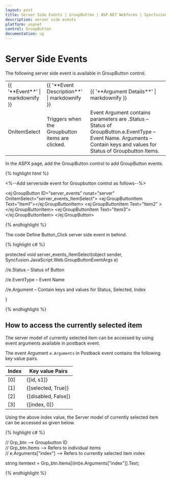 ```yaml
---
layout: post
title: Server Side Events | GroupButton | ASP.NET Webforms | Syncfusion
description: server side events
platform: aspnet
control: GroupButton
documentation: ug
---
```


# Server Side Events

The following server side event is available in GroupButton control.

<table>
<tr>
<td>
{{ '**Event**' | markdownify }}</td><td>
{{ '**Event Description**' | markdownify }}</td><td>
{{ '**Argument Details**' | markdownify }}</td></tr>
<tr>
<td>
OnItemSelect</td><td>
Triggers when the Groupbutton items are clicked. </td><td>
Event Argument contains parameters are .Status – Status of GroupButton.e.EventType – Event Name. Arguments – Contain keys and values for Status of Groupbutton Items.</td></tr>
</table>
In the ASPX page, add the GroupButton control to add GroupButton events.

{% highlight html %}

<%--Add serverside event for Groupbutton control as follows--%>

<ej:GroupButton ID="server_events" runat="server" OnItemSelect="server_events_ItemSelect">
<Items>
<ej:GroupButtonItem Text="Item1"></ej:GroupButtonItem>
<ej:GroupButtonItem Text="Item2" ></ej:GroupButtonItem>
<ej:GroupButtonItem Text="Item3"></ej:GroupButtonItem>
</Items>
</ej:GroupButton>

{% endhighlight %}

The code Define Button_Click server side event in behind.

{% highlight c# %}

protected void server_events_ItemSelect(object sender, Syncfusion.JavaScript.Web.GroupButtonEventArgs e)

//e.Status – Status of Button

//e.EventType – Event Name

//e.Argument – Contain keys and values for Status, Selected, Index

}

{% endhighlight %}

## How to access the currently selected item 

The server model of currently selected item can be accessed by using event arguments available in postback event.

The event Argument `e.Arguments` in Postback event contains the following key value pairs. 

<table class="params">
<thead>
<tr>
<th>Index</th>
<th>Key value Pairs</th>
</tr>
</thead>
<tbody>
<tr>
<td class="index">[0]</td>
<td class="key">{[id, s1]}</td>
</tr>
<tr>
<td class="index">[1]</td>
<td class="key">{[selected, True]}</td>
</tr>
<tr>
<td class="index">[2]</td>
<td class="key">{[disabled, False]}</td>
</tr>
<tr>
<td class="index">[3]</td>
<td class="key">{[index, 0]}</td>
</tr>
</tbody>
</table>

Using the above index value, the Server model of currently selected item can be accessed as given below. 

{% highlight c# %}

  // Grp_btn --> Groupbutton ID  
  // Grp_btn.Items  --> Refers to individual items  
  // e.Arguments["index"] --> Refers to currently selected item index  
  
  string itemtext = Grp_btn.Items[(int)e.Arguments["index"]].Text;  

{% endhighlight %}
